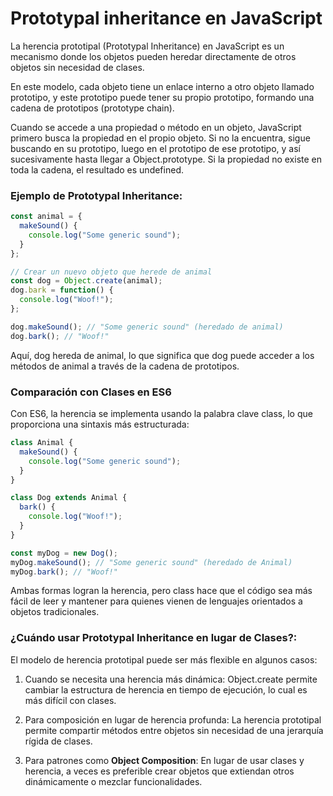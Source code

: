 # Prototypal inheritance en JavaScript

La herencia prototipal (Prototypal Inheritance) en JavaScript es un mecanismo donde los objetos pueden heredar directamente de otros objetos sin necesidad de clases. 

En este modelo, cada objeto tiene un enlace interno a otro objeto llamado prototipo, y este prototipo puede tener su propio prototipo, formando una cadena de prototipos (prototype chain).

Cuando se accede a una propiedad o método en un objeto, JavaScript primero busca la propiedad en el propio objeto. Si no la encuentra, sigue buscando en su prototipo, luego en el prototipo de ese prototipo, y así sucesivamente hasta llegar a Object.prototype. Si la propiedad no existe en toda la cadena, el resultado es undefined.

### Ejemplo de Prototypal Inheritance:

```js
const animal = {
  makeSound() {
    console.log("Some generic sound");
  }
};

// Crear un nuevo objeto que herede de animal
const dog = Object.create(animal);
dog.bark = function() {
  console.log("Woof!");
};

dog.makeSound(); // "Some generic sound" (heredado de animal)
dog.bark(); // "Woof!"
```

Aquí, dog hereda de animal, lo que significa que dog puede acceder a los métodos de animal a través de la cadena de prototipos.

### Comparación con Clases en ES6

Con ES6, la herencia se implementa usando la palabra clave class, lo que proporciona una sintaxis más estructurada:

```js
class Animal {
  makeSound() {
    console.log("Some generic sound");
  }
}

class Dog extends Animal {
  bark() {
    console.log("Woof!");
  }
}

const myDog = new Dog();
myDog.makeSound(); // "Some generic sound" (heredado de Animal)
myDog.bark(); // "Woof!"
```
Ambas formas logran la herencia, pero class hace que el código sea más fácil de leer y mantener para quienes vienen de lenguajes orientados a objetos tradicionales.

### ¿Cuándo usar Prototypal Inheritance en lugar de Clases?:

El modelo de herencia prototipal puede ser más flexible en algunos casos:

1. Cuando se necesita una herencia más dinámica: Object.create permite cambiar la estructura de herencia en tiempo de ejecución, lo cual es más difícil con clases.

2. Para composición en lugar de herencia profunda: La herencia prototipal permite compartir métodos entre objetos sin necesidad de una jerarquía rígida de clases.

3. Para patrones como **Object Composition**: En lugar de usar clases y herencia, a veces es preferible crear objetos que extiendan otros dinámicamente o mezclar funcionalidades.